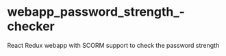 # webapp_password_strength_-checker
React Redux webapp with SCORM support to check the password strength
